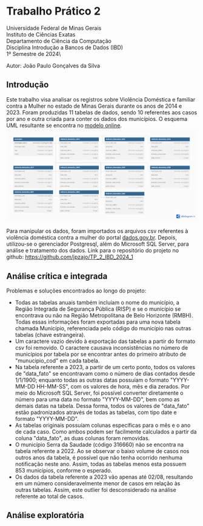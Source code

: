 # Trabalho Prático 2

Universidade Federal de Minas Gerais\
Instituto de Ciências Exatas\
Departamento de Ciência da Computação\
Disciplina Introdução a Bancos de Dados (IBD)\
1º Semestre de 2024\

Autor: João Paulo Gonçalves da Silva

## Introdução

Este trabalho visa analisar os registros sobre Violência Doméstica e familiar contra a Mulher no estado de Minas Gerais durante os anos de 2014 e 2023. Foram produzidas 11 tabelas de dados, sendo 10 referentes aos casos por ano e outra criada para conter os dados dos municípios. O esquema UML resultante se encontra no [modelo online](https://dbdiagram.io/d/Violencia-Domestica-6678ce5e5a764b3c72357289).
![Esquema UML para as tabelas encontradas.](./images/violencia_domestica.png)

Para manipular os dados, foram importados os arquivos csv referentes à violência doméstica contra a mulher do portal [dados.gov.br](https://dados.gov.br/dados/conjuntos-dados/violencia-contra-mulher). Depois, utilizou-se o gerenciador Postgresql, além do Microsoft SQL Server, para análise e tratamento dos dados.
Link para o repositório do projeto no github: https://github.com/jpzajo/TP_2_IBD_2024_1

## Análise crítica e integrada

Problemas e soluções encontrados ao longo do projeto:
- Todas as tabelas anuais também incluíam o nome do município, a Região Integrada de Segurança Pública (RISP) e se o município se encontrava ou não na Região Metropolitana de Belo Horizonte (RMBH). Todas essas informações foram exportadas para uma nova tabela chamada Município, referenciada pelo código do município nas outras tabelas (chave estrangeira).
- Um caractere vazio devido à exportação das tabelas a partir do formato csv foi removido. O caractere causava inconsistências no número de municípios por tabela por se encontrar antes do primeiro atributo de "munucipio_cod" em cada tabela.
- Na tabela referente a 2023, a partir de um certo ponto, todos os valores de "data_fato" se encontravam como o número de dias contados desde 1/1/1900; enquanto todas as outras datas possuíam o formato "YYYY-MM-DD HH-MM-SS", com os valores de hora, mês e dia zerados. Por meio do Microsoft SQL Server, foi possível converter diretamente o número para uma data no formato "YYYY-MM-DD", bem como as demais datas na tabela. Dessa forma, todos os valores de "data_fato" estão padronizados através de todas as tabelas, com tipo date e formato "YYYY-MM-DD".
- As tabelas originais possuíam colunas específicas para o mês e o ano de cada caso. Como ambos podem ser facilmente calculados a partir da coluna "data_fato", as duas colunas foram removidas.
- O município Serra da Saudade (código 316660) não se encontra na tabela referente a 2022. Ao se observar o baixo volume de casos nos outros anos da tabela, é possível que não tenha ocorrido nenhuma notificação neste ano. Assim, todas as tabelas menos esta possuem 853 municípios, conforme o esperado.
- Os dados da tabela referente a 2023 vão apenas até 02/08, resultando em um número consideravelmente menor de casos em relação às outras tabelas. Assim, este outlier foi desconsiderado na análise referente ao total de casos.

## Análise exploratória







